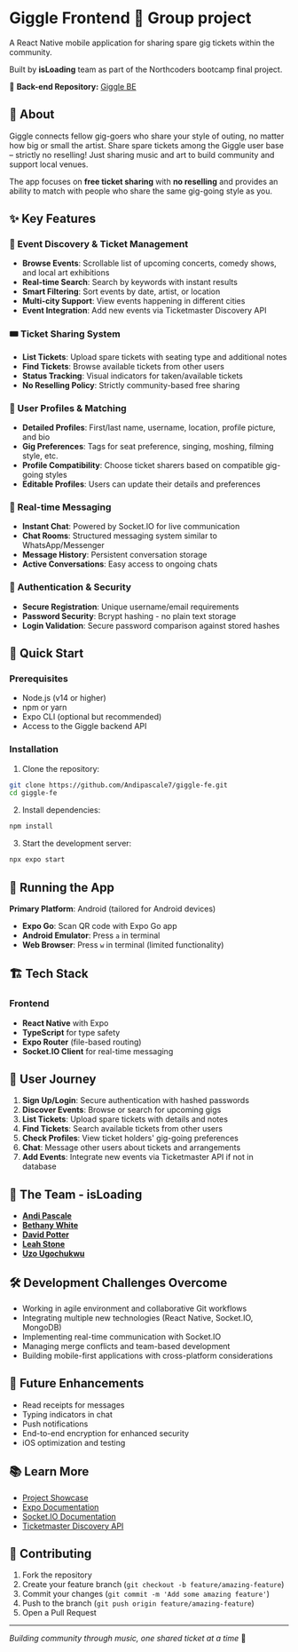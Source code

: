 # Giggle Frontend 🎵 Group project

A React Native mobile application for sharing spare gig tickets within the community. 

Built by **isLoading** team as part of the Northcoders bootcamp final project.

🔗 **Back-end Repository:** [Giggle BE](https://github.com/Andipascale7/giggle-be)

## 📖 About

Giggle connects fellow gig-goers who share your style of outing, no matter how big or small the artist. Share spare tickets among the Giggle user base – strictly no reselling! Just sharing music and art to build community and support local venues.

The app focuses on **free ticket sharing** with **no reselling** and provides an ability to match with people who share the same gig-going style as you.

## ✨ Key Features

### 🎫 Event Discovery & Ticket Management
- **Browse Events**: Scrollable list of upcoming concerts, comedy shows, and local art exhibitions
- **Real-time Search**: Search by keywords with instant results
- **Smart Filtering**: Sort events by date, artist, or location
- **Multi-city Support**: View events happening in different cities
- **Event Integration**: Add new events via Ticketmaster Discovery API

### 🎟️ Ticket Sharing System
- **List Tickets**: Upload spare tickets with seating type and additional notes
- **Find Tickets**: Browse available tickets from other users
- **Status Tracking**: Visual indicators for taken/available tickets
- **No Reselling Policy**: Strictly community-based free sharing

### 👤 User Profiles & Matching
- **Detailed Profiles**: First/last name, username, location, profile picture, and bio
- **Gig Preferences**: Tags for seat preference, singing, moshing, filming style, etc.
- **Profile Compatibility**: Choose ticket sharers based on compatible gig-going styles
- **Editable Profiles**: Users can update their details and preferences

### 💬 Real-time Messaging
- **Instant Chat**: Powered by Socket.IO for live communication
- **Chat Rooms**: Structured messaging system similar to WhatsApp/Messenger
- **Message History**: Persistent conversation storage
- **Active Conversations**: Easy access to ongoing chats

### 🔐 Authentication & Security
- **Secure Registration**: Unique username/email requirements
- **Password Security**: Bcrypt hashing - no plain text storage
- **Login Validation**: Secure password comparison against stored hashes

## 🚀 Quick Start

### Prerequisites
- Node.js (v14 or higher)
- npm or yarn
- Expo CLI (optional but recommended)
- Access to the Giggle backend API

### Installation

1. Clone the repository:
```bash
git clone https://github.com/Andipascale7/giggle-fe.git
cd giggle-fe
```

2. Install dependencies:
```bash
npm install
```

3. Start the development server:
```bash
npx expo start
```

## 📱 Running the App

**Primary Platform**: Android (tailored for Android devices)

- **Expo Go**: Scan QR code with Expo Go app
- **Android Emulator**: Press `a` in terminal
- **Web Browser**: Press `w` in terminal (limited functionality)

## 🏗️ Tech Stack

### Frontend
- **React Native** with Expo
- **TypeScript** for type safety
- **Expo Router** (file-based routing)
- **Socket.IO Client** for real-time messaging



## 🎪 User Journey

1. **Sign Up/Login**: Secure authentication with hashed passwords
2. **Discover Events**: Browse or search for upcoming gigs
3. **List Tickets**: Upload spare tickets with details and notes
4. **Find Tickets**: Search available tickets from other users
5. **Check Profiles**: View ticket holders' gig-going preferences  
6. **Chat**: Message other users about tickets and arrangements
7. **Add Events**: Integrate new events via Ticketmaster API if not in database

## 👥 The Team - isLoading

- [**Andi Pascale**](https://www.linkedin.com/in/andipascale/)
- [**Bethany White**](https://www.linkedin.com/in/bethpwhite/) 
- [**David Potter**](https://www.linkedin.com/in/dg-potter013/)
- [**Leah Stone**](https://www.linkedin.com/in/leah-s-ba9004130/) 
- [**Uzo Ugochukwu**](https://github.com/uzougochukwu)

## 🛠️ Development Challenges Overcome

- Working in agile environment and collaborative Git workflows
- Integrating multiple new technologies (React Native, Socket.IO, MongoDB)
- Implementing real-time communication with Socket.IO
- Managing merge conflicts and team-based development
- Building mobile-first applications with cross-platform considerations

## 🔮 Future Enhancements

- Read receipts for messages
- Typing indicators in chat
- Push notifications
- End-to-end encryption for enhanced security
- iOS optimization and testing

## 📚 Learn More

- [Project Showcase](https://www.northcoders.com/blog/giggle/)
- [Expo Documentation](https://docs.expo.dev/)
- [Socket.IO Documentation](https://socket.io/docs/)
- [Ticketmaster Discovery API](https://developer.ticketmaster.com/products-and-docs/apis/discovery-api/v2/)

## 🤝 Contributing

1. Fork the repository
2. Create your feature branch (`git checkout -b feature/amazing-feature`)
3. Commit your changes (`git commit -m 'Add some amazing feature'`)
4. Push to the branch (`git push origin feature/amazing-feature`)
5. Open a Pull Request

---

*Building community through music, one shared ticket at a time* 🎸


